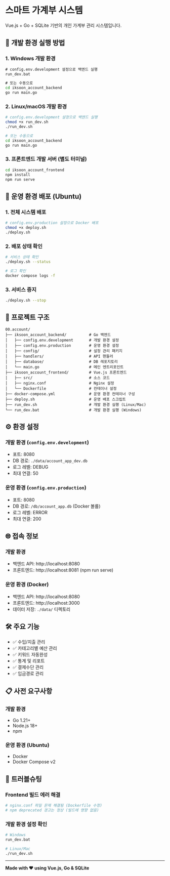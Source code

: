 # 스마트 가계부 시스템

Vue.js + Go + SQLite 기반의 개인 가계부 관리 시스템입니다.

## 🚀 개발 환경 실행 방법

### 1. Windows 개발 환경

```cmd
# config.env.development 설정으로 백엔드 실행
run_dev.bat

# 또는 수동으로
cd iksoon_account_backend
go run main.go
```

### 2. Linux/macOS 개발 환경

```bash
# config.env.development 설정으로 백엔드 실행
chmod +x run_dev.sh
./run_dev.sh

# 또는 수동으로
cd iksoon_account_backend
go run main.go
```

### 3. 프론트엔드 개발 서버 (별도 터미널)

```bash
cd iksoon_account_frontend
npm install
npm run serve
```

## 🐳 운영 환경 배포 (Ubuntu)

### 1. 전체 시스템 배포

```bash
# config.env.production 설정으로 Docker 배포
chmod +x deploy.sh
./deploy.sh
```

### 2. 배포 상태 확인

```bash
# 서비스 상태 확인
./deploy.sh --status

# 로그 확인
docker compose logs -f
```

### 3. 서비스 중지

```bash
./deploy.sh --stop
```

## 📁 프로젝트 구조

```
00.account/
├── iksoon_account_backend/          # Go 백엔드
│   ├── config.env.development       # 개발 환경 설정
│   ├── config.env.production        # 운영 환경 설정
│   ├── config/                      # 설정 관리 패키지
│   ├── handlers/                    # API 핸들러
│   ├── database/                    # DB 레포지토리
│   └── main.go                      # 메인 엔트리포인트
├── iksoon_account_frontend/         # Vue.js 프론트엔드
│   ├── src/                         # 소스 코드
│   ├── nginx.conf                   # Nginx 설정
│   └── Dockerfile                   # 컨테이너 설정
├── docker-compose.yml               # 운영 환경 컨테이너 구성
├── deploy.sh                        # 운영 배포 스크립트
├── run_dev.sh                       # 개발 환경 실행 (Linux/Mac)
└── run_dev.bat                      # 개발 환경 실행 (Windows)
```

## ⚙️ 환경 설정

### 개발 환경 (`config.env.development`)

- 포트: 8080
- DB 경로: `./data/account_app_dev.db`
- 로그 레벨: DEBUG
- 최대 연결: 50

### 운영 환경 (`config.env.production`)

- 포트: 8080
- DB 경로: `/db/account_app.db` (Docker 볼륨)
- 로그 레벨: ERROR
- 최대 연결: 200

## 🌐 접속 정보

### 개발 환경

- 백엔드 API: http://localhost:8080
- 프론트엔드: http://localhost:8081 (npm run serve)

### 운영 환경 (Docker)

- 백엔드 API: http://localhost:8080
- 프론트엔드: http://localhost:3000
- 데이터 저장: `./data/` 디렉토리

## 🛠️ 주요 기능

- ✅ 수입/지출 관리
- ✅ 카테고리별 예산 관리
- ✅ 키워드 자동완성
- ✅ 통계 및 리포트
- ✅ 결제수단 관리
- ✅ 입금경로 관리

## 📋 사전 요구사항

### 개발 환경

- Go 1.21+
- Node.js 18+
- npm

### 운영 환경 (Ubuntu)

- Docker
- Docker Compose v2

## 🔧 트러블슈팅

### Frontend 빌드 에러 해결

```bash
# nginx.conf 파일 문제 해결됨 (Dockerfile 수정)
# npm deprecated 경고는 정상 (빌드에 영향 없음)
```

### 개발 환경 설정 확인

```bash
# Windows
run_dev.bat

# Linux/Mac
./run_dev.sh
```

---

**Made with ❤️ using Vue.js, Go & SQLite**

